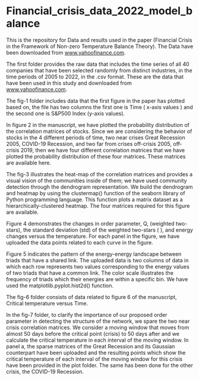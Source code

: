 # Financial_crisis_data_2022_model_balance
This is the repository for Data and results used in the paper (Financial Crisis in the Framework of Non-zero Temperature Balance Theory). The Data have been downloaded from www.yahoofinance.com.

The first folder provides the raw data that includes the time series of all 40 companies that have been selected randomly from distinct industries, in the time periods of 2005 to 2022, in the .csv format. These are the data that have been used in this study and downloaded from www.yahoofinance.com.

The fig-1 folder includes data that the first figure in the paper has plotted based on, the file has two columns the first one is Time ( x-axis values ) and the second one is S&P500 Index (y-axis values).

In figure 2 in the manuscript, we have plotted the probability distribution of the correlation matrices of stocks. Since we are considering the behavior of stocks in the 4 different periods of time, two near crises Great Recession 2005, COVID-19 Recession, and two far from crises off-crisis 2005, off-crisis 2019, then we have four different correlation matrices that we have plotted the probability distribution of these four matrices. These matrices are available here.

The fig-3 illustrates the heat-map of the correlation matrices and provides a visual vision of the communities inside of them; we have used community detection through the dendrogram representation. We build the dendrogram and heatmap by using the clustermap() function of the seaborn library of Python programming language. This function plots a matrix dataset as a hierarchically-clustered heatmap. The four matrices required for this figure are available.

Figure 4 demonstrates the changes in order parameter, Q, (weighted two-stars), the standard deviation (std) of the weighted two-stars ( ), and energy changes versus the temperature. For each panel in the figure, we have uploaded the data points related to each curve in the figure.

Figure 5 indicates the pattern of the energy-energy landscape between triads that have a shared link. The uploaded data is two columns of data in which each row represents two values corresponding to the energy values of two triads that have a common link. The color scale illustrates the frequency of triads which their energies are within a specific bin. We have used the matplotlib.pyplot.hist2d() function.

The fig-6 folder consists of data related to figure 6 of the manuscript, Critical temperature versus Time.

In the fig-7 folder, to clarify the importance of our proposed order parameter in detecting the structure of the network, we spare the two near crisis correlation matrices. We consider a moving window that moves from almost 50 days before the critical point (crisis) to 50 days after and we calculate the critical temperature in each interval of the moving window. In panel a, the sparse matrices of the Great Recession and its Gaussian counterpart have been uploaded and the resulting points which show the critical temperature of each interval of the moving window for this crisis have been provided in the plot folder. The same has been done for the other crisis, the COVID-19 Recession.

